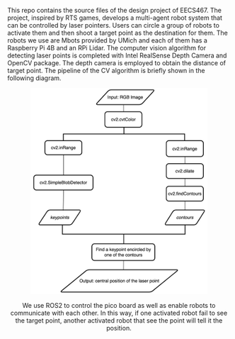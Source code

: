 This repo contains the source files of the design project of EECS467. 
The project, inspired by RTS games, develops a multi-agent robot system that can be controlled by laser pointers. Users can circle a group of robots to activate them and then shoot a target point as the destination for them. The robots we use are Mbots provided by UMich and each of them has a Raspberry Pi 4B and an RPi Lidar. 
The computer vision algorithm for detecting laser points is completed with Intel RealSense Depth Camera and OpenCV package. The depth camera is employed to obtain the distance of target point. The pipeline of the CV algorithm is briefly shown in the following diagram. 

<div align=center>
<img src="https://github.com/nexuszhan/EECS467-Design-Lab/blob/main/imgs/laser_diagram.png" width="400px">

We use ROS2 to control the pico board as well as enable robots to communicate with each other. In this way, if one activated robot fail to see the target point, another activated robot that see the point will tell it the position. 